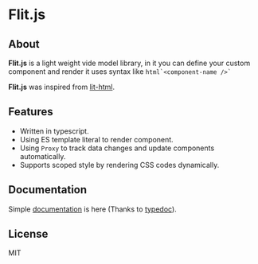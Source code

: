 # Flit.js



## About

**Flit.js** is a light weight vide model library, in it you can define your custom component and render it uses syntax like `` html`<component-name />` ``

**Flit.js** was inspired from [lit-html](https://lit-html.polymer-project.org/).



## Features

 - Written in typescript.
 - Using ES template literal to render component.
 - Using `Proxy` to track data changes and update components automatically.
 - Supports scoped style by rendering CSS codes dynamically.



## Documentation

Simple [documentation](https://purhya.github.io/flit.js/) is here (Thanks to [typedoc](https://typedoc.org/)).



## License

MIT